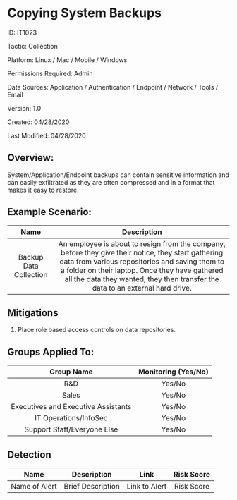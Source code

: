 # **Copying System Backups**

ID: IT1023

Tactic: Collection

Platform: Linux / Mac / Mobile / Windows

Permissions Required: Admin

Data Sources: Application / Authentication / Endpoint / Network / Tools / Email

Version: 1.0

Created: 04/28/2020

Last Modified: 04/28/2020


## **Overview:**
System/Application/Endpoint backups can contain sensitive information and can easily exfiltrated as they are often compressed and in a format that makes it easy to restore. 

## **Example Scenario:**

| Name | Description |
| :---:| :---:|
| Backup Data Collection | An employee is about to resign from the company, before they give their notice, they start gathering data from various repositories and saving them to a folder on their laptop. Once they have gathered all the data they wanted, they then transfer the data to an external hard drive.    |
  

## **Mitigations**

1. Place role based access controls on data repositories. 




## **Groups Applied To:**
| Group Name | Monitoring (Yes/No) |
| :---: | :---:|
| R&D	| Yes/No |
| Sales | Yes/No |
| Executives and Executive Assistants |	Yes/No |
| IT Operations/InfoSec	| Yes/No |
|Support Staff/Everyone Else | Yes/No|

## **Detection**
| Name | Description | Link | Risk Score |
| :---: | :---:|:---: | :---:|
| Name of Alert | Brief Description | Link to Alert | Risk Score|  





